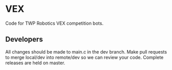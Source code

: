 # VEX
Code for TWP Robotics VEX competition bots.

Developers
----------
All changes should be made to main.c in the dev branch.
Make pull requests to merge local/dev into remote/dev so we can review your code.
Complete releases are held on master.